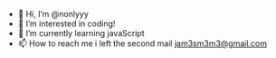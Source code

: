 - 👋 Hi, I’m @nonlyyy
- 👀 I’m interested in coding!
- 🌱 I’m currently learning javaScript
- 📫 How to reach me i left the second mail jam3sm3m3@gmail.com

<!---
nonlyyy/nonlyyy is a ✨ special ✨ repository because its `README.md` (this file) appears on your GitHub profile.
You can click the Preview link to take a look at your changes.
--->
